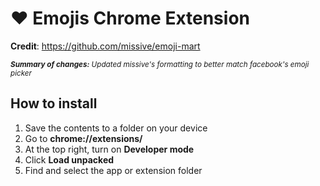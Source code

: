# ❤️ Emojis Chrome Extension

**Credit**: https://github.com/missive/emoji-mart

<sup>***Summary of changes:** Updated missive's formatting to better match facebook's emoji picker*</sup>

## How to install
1. Save the contents to a folder on your device
2. Go to **chrome://extensions/**
3. At the top right, turn on **Developer mode**
4. Click **Load unpacked**
5. Find and select the app or extension folder
